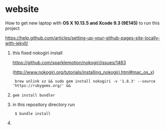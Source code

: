 # website

How to get new laptop with **OS X 10.13.5 and Xcode 9.3 (9E145)** to run this project

https://help.github.com/articles/setting-up-your-github-pages-site-locally-with-jekyll/

1. this fixed nokogiri install 

    https://github.com/sparklemotion/nokogiri/issues/1483

    (http://www.nokogiri.org/tutorials/installing_nokogiri.html#mac_os_x)

        brew unlink xz && sudo gem install nokogiri -v '1.8.3' --source 'https://rubygems.org/' &&
        

1. `gem install bundler`

1. in this repository directory run 

        $ bundle install

1. 

